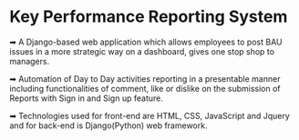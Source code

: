 # Key Performance Reporting System

➡ A Django-based web application which allows employees to post BAU issues in a more strategic way on a dashboard, gives one stop shop to managers.

➡ Automation of Day to Day activities reporting in a presentable manner including functionalities of comment, like or dislike on the submission of Reports with Sign in and      Sign up feature. 

➡ Technologies used for front-end are HTML, CSS, JavaScript and Jquery and for back-end is Django(Python) web framework.

